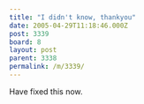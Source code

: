```yaml
---
title: "I didn't know, thankyou"
date: 2005-04-29T11:18:46.000Z
post: 3339
board: 8
layout: post
parent: 3338
permalink: /m/3339/
---
```

Have fixed this now.
